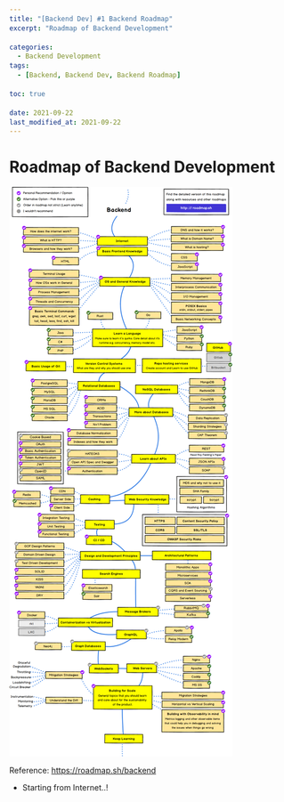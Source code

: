```yaml
---
title: "[Backend Dev] #1 Backend Roadmap"
excerpt: "Roadmap of Backend Development"

categories:
  - Backend Development
tags:
  - [Backend, Backend Dev, Backend Roadmap]

toc: true

date: 2021-09-22
last_modified_at: 2021-09-22
---
```


# Roadmap of Backend Development

![Backend Roadmap](/assets/images/backendRoadmap.png)

Reference: <https://roadmap.sh/backend>

- Starting from Internet..!